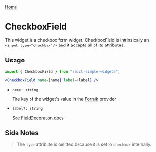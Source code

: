 [Home](../../../README.md)

# CheckboxField

This widget is a checkbox form widget. CheckboxField is intrinsically an `<input type="checkbox"/>` and it accepts all of its attributes..

## Usage

```jsx
import { CheckboxField } from "react-simple-widgets";

<CheckboxField name={name} label={label} />
```

- `name: string`

  The key of the widget's value in the [Formik](https://jaredpalmer.com/formik/) provider

- `label?: string`

    See [FieldDecoration docs](../field-decoration/field-decoration-usage.md)


## Side Notes

> The `type` attribute is omitted because it is set to `checkbox` internally.

